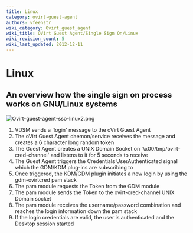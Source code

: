 ```yaml
---
title: Linux
category: ovirt-guest-agent
authors: vfeenstr
wiki_category: Ovirt_guest_agent
wiki_title: OVirt Guest Agent/Single Sign On/Linux
wiki_revision_count: 5
wiki_last_updated: 2012-12-11
---
```


<!-- TODO: Content review -->

# Linux

## An overview how the single sign on process works on GNU/Linux systems

![](Ovirt-guest-agent-sso-linux2.png "Ovirt-guest-agent-sso-linux2.png")

1.  VDSM sends a 'login' message to the oVirt Guest Agent
2.  The oVirt Guest Agent daemon/service receives the message and creates a 6 character long random token
3.  The Guest Agent creates a UNIX Domain Socket on '\\x00/tmp/ovirt-cred-channel' and listens to it for 5 seconds to receive
4.  The Guest Agent triggers the Credentials UserAuthenticated signal which the GDM/KDM plug-ins are subscribing to
5.  Once triggered, the KDM/GDM plugin initiates a new login by using the gdm-ovirtcred pam stack
6.  The pam module requests the Token from the GDM module
7.  The pam module sends the Token to the ovirt-cred-channel UNIX Domain socket
8.  The pam module receives the username/password combination and reaches the login information down the pam stack
9.  If the login credentials are valid, the user is authenticated and the Desktop session started

